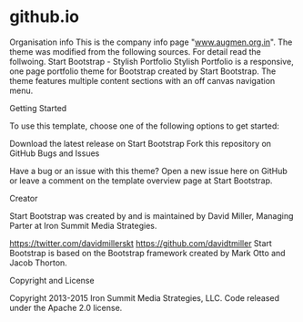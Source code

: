 # github.io
Organisation info
This is the company info page "www.augmen.org.in". The theme was modified from the following sources. For detail read the follwoing.
Start Bootstrap - Stylish Portfolio
Stylish Portfolio is a responsive, one page portfolio theme for Bootstrap created by Start Bootstrap. The theme features multiple content sections with an off canvas navigation menu.

Getting Started

To use this template, choose one of the following options to get started:

Download the latest release on Start Bootstrap
Fork this repository on GitHub
Bugs and Issues

Have a bug or an issue with this theme? Open a new issue here on GitHub or leave a comment on the template overview page at Start Bootstrap.

Creator

Start Bootstrap was created by and is maintained by David Miller, Managing Parter at Iron Summit Media Strategies.

https://twitter.com/davidmillerskt
https://github.com/davidtmiller
Start Bootstrap is based on the Bootstrap framework created by Mark Otto and Jacob Thorton.

Copyright and License

Copyright 2013-2015 Iron Summit Media Strategies, LLC. Code released under the Apache 2.0 license.
